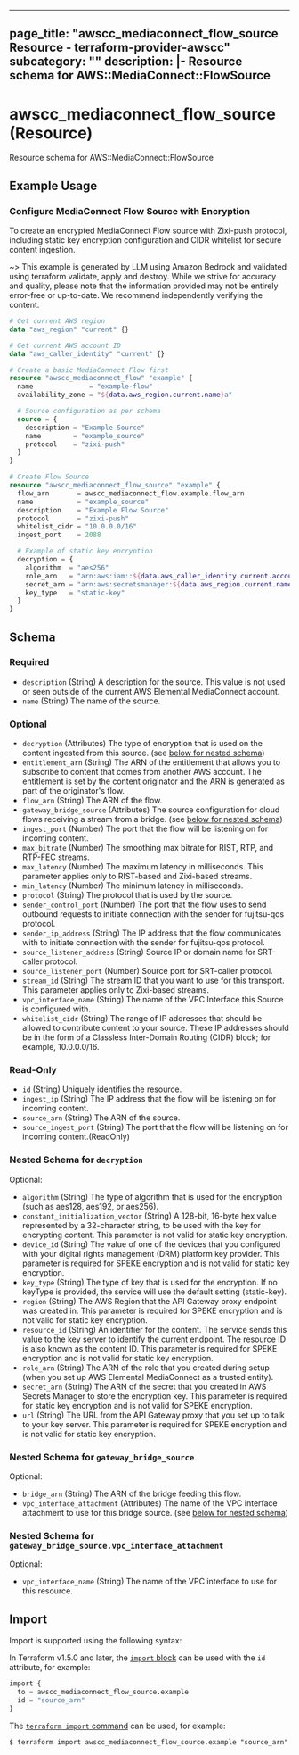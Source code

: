 
---
page_title: "awscc_mediaconnect_flow_source Resource - terraform-provider-awscc"
subcategory: ""
description: |-
  Resource schema for AWS::MediaConnect::FlowSource
---

# awscc_mediaconnect_flow_source (Resource)

Resource schema for AWS::MediaConnect::FlowSource

## Example Usage

### Configure MediaConnect Flow Source with Encryption

To create an encrypted MediaConnect Flow source with Zixi-push protocol, including static key encryption configuration and CIDR whitelist for secure content ingestion.

~> This example is generated by LLM using Amazon Bedrock and validated using terraform validate, apply and destroy. While we strive for accuracy and quality, please note that the information provided may not be entirely error-free or up-to-date. We recommend independently verifying the content.

```terraform
# Get current AWS region
data "aws_region" "current" {}

# Get current AWS account ID
data "aws_caller_identity" "current" {}

# Create a basic MediaConnect Flow first
resource "awscc_mediaconnect_flow" "example" {
  name              = "example-flow"
  availability_zone = "${data.aws_region.current.name}a"

  # Source configuration as per schema
  source = {
    description = "Example Source"
    name        = "example_source"
    protocol    = "zixi-push"
  }
}

# Create Flow Source
resource "awscc_mediaconnect_flow_source" "example" {
  flow_arn       = awscc_mediaconnect_flow.example.flow_arn
  name           = "example_source"
  description    = "Example Flow Source"
  protocol       = "zixi-push"
  whitelist_cidr = "10.0.0.0/16"
  ingest_port    = 2088

  # Example of static key encryption
  decryption = {
    algorithm  = "aes256"
    role_arn   = "arn:aws:iam::${data.aws_caller_identity.current.account_id}:role/MediaConnectAccessRole"
    secret_arn = "arn:aws:secretsmanager:${data.aws_region.current.name}:${data.aws_caller_identity.current.account_id}:secret:example-key"
    key_type   = "static-key"
  }
}
```

<!-- schema generated by tfplugindocs -->
## Schema

### Required

- `description` (String) A description for the source. This value is not used or seen outside of the current AWS Elemental MediaConnect account.
- `name` (String) The name of the source.

### Optional

- `decryption` (Attributes) The type of encryption that is used on the content ingested from this source. (see [below for nested schema](#nestedatt--decryption))
- `entitlement_arn` (String) The ARN of the entitlement that allows you to subscribe to content that comes from another AWS account. The entitlement is set by the content originator and the ARN is generated as part of the originator's flow.
- `flow_arn` (String) The ARN of the flow.
- `gateway_bridge_source` (Attributes) The source configuration for cloud flows receiving a stream from a bridge. (see [below for nested schema](#nestedatt--gateway_bridge_source))
- `ingest_port` (Number) The port that the flow will be listening on for incoming content.
- `max_bitrate` (Number) The smoothing max bitrate for RIST, RTP, and RTP-FEC streams.
- `max_latency` (Number) The maximum latency in milliseconds. This parameter applies only to RIST-based and Zixi-based streams.
- `min_latency` (Number) The minimum latency in milliseconds.
- `protocol` (String) The protocol that is used by the source.
- `sender_control_port` (Number) The port that the flow uses to send outbound requests to initiate connection with the sender for fujitsu-qos protocol.
- `sender_ip_address` (String) The IP address that the flow communicates with to initiate connection with the sender for fujitsu-qos protocol.
- `source_listener_address` (String) Source IP or domain name for SRT-caller protocol.
- `source_listener_port` (Number) Source port for SRT-caller protocol.
- `stream_id` (String) The stream ID that you want to use for this transport. This parameter applies only to Zixi-based streams.
- `vpc_interface_name` (String) The name of the VPC Interface this Source is configured with.
- `whitelist_cidr` (String) The range of IP addresses that should be allowed to contribute content to your source. These IP addresses should be in the form of a Classless Inter-Domain Routing (CIDR) block; for example, 10.0.0.0/16.

### Read-Only

- `id` (String) Uniquely identifies the resource.
- `ingest_ip` (String) The IP address that the flow will be listening on for incoming content.
- `source_arn` (String) The ARN of the source.
- `source_ingest_port` (String) The port that the flow will be listening on for incoming content.(ReadOnly)

<a id="nestedatt--decryption"></a>
### Nested Schema for `decryption`

Optional:

- `algorithm` (String) The type of algorithm that is used for the encryption (such as aes128, aes192, or aes256).
- `constant_initialization_vector` (String) A 128-bit, 16-byte hex value represented by a 32-character string, to be used with the key for encrypting content. This parameter is not valid for static key encryption.
- `device_id` (String) The value of one of the devices that you configured with your digital rights management (DRM) platform key provider. This parameter is required for SPEKE encryption and is not valid for static key encryption.
- `key_type` (String) The type of key that is used for the encryption. If no keyType is provided, the service will use the default setting (static-key).
- `region` (String) The AWS Region that the API Gateway proxy endpoint was created in. This parameter is required for SPEKE encryption and is not valid for static key encryption.
- `resource_id` (String) An identifier for the content. The service sends this value to the key server to identify the current endpoint. The resource ID is also known as the content ID. This parameter is required for SPEKE encryption and is not valid for static key encryption.
- `role_arn` (String) The ARN of the role that you created during setup (when you set up AWS Elemental MediaConnect as a trusted entity).
- `secret_arn` (String) The ARN of the secret that you created in AWS Secrets Manager to store the encryption key. This parameter is required for static key encryption and is not valid for SPEKE encryption.
- `url` (String) The URL from the API Gateway proxy that you set up to talk to your key server. This parameter is required for SPEKE encryption and is not valid for static key encryption.


<a id="nestedatt--gateway_bridge_source"></a>
### Nested Schema for `gateway_bridge_source`

Optional:

- `bridge_arn` (String) The ARN of the bridge feeding this flow.
- `vpc_interface_attachment` (Attributes) The name of the VPC interface attachment to use for this bridge source. (see [below for nested schema](#nestedatt--gateway_bridge_source--vpc_interface_attachment))

<a id="nestedatt--gateway_bridge_source--vpc_interface_attachment"></a>
### Nested Schema for `gateway_bridge_source.vpc_interface_attachment`

Optional:

- `vpc_interface_name` (String) The name of the VPC interface to use for this resource.

## Import

Import is supported using the following syntax:

In Terraform v1.5.0 and later, the [`import` block](https://developer.hashicorp.com/terraform/language/import) can be used with the `id` attribute, for example:

```terraform
import {
  to = awscc_mediaconnect_flow_source.example
  id = "source_arn"
}
```

The [`terraform import` command](https://developer.hashicorp.com/terraform/cli/commands/import) can be used, for example:

```shell
$ terraform import awscc_mediaconnect_flow_source.example "source_arn"
```

